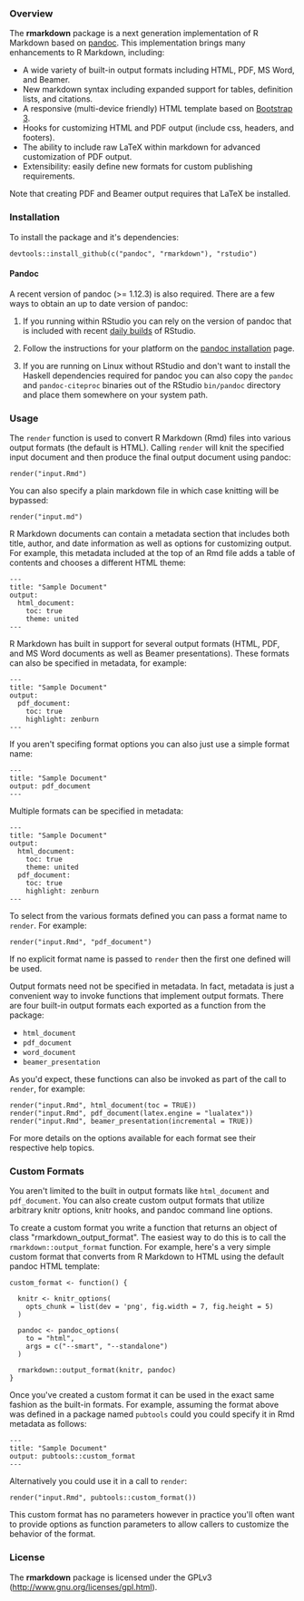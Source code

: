 
### Overview

The **rmarkdown** package is a next generation implementation of R Markdown based on [pandoc](http://johnmacfarlane.net/pandoc/). This implementation brings many enhancements to R Markdown, including:

* A wide variety of built-in output formats including HTML, PDF, MS Word, and Beamer.
* New markdown syntax including expanded support for tables, definition lists, and citations.
* A responsive (multi-device friendly) HTML template based on [Bootstrap 3](http://getbootstrap.com).
* Hooks for customizing HTML and PDF output (include css, headers, and footers).
* The ability to include raw LaTeX within markdown for advanced customization of PDF output.
* Extensibility: easily define new formats for custom publishing requirements.

Note that creating PDF and Beamer output requires that LaTeX be installed.

### Installation

To install the package and it's dependencies:

```
devtools::install_github(c("pandoc", "rmarkdown"), "rstudio")
```

#### Pandoc

A recent version of pandoc (>= 1.12.3) is also required. There are a few ways to obtain an up to date version of pandoc:

1. If you running within RStudio you can rely on the version of pandoc that is included with recent [daily builds](http://www.rstudio.org/download/daily) of RStudio.

2. Follow the instructions for your platform on the [pandoc installation](http://johnmacfarlane.net/pandoc/installing.html) page.

3. If you are running on Linux without RStudio and don't want to install the Haskell dependencies required for pandoc you can also copy the `pandoc` and `pandoc-citeproc` binaries out of the RStudio `bin/pandoc` directory and place them somewhere on your system path.


### Usage

The `render` function is used to convert R Markdown (Rmd) files into various output formats (the default is HTML). Calling `render` will knit the specified input document and then produce the final output document using pandoc:

```
render("input.Rmd")
```

You can also specify a plain markdown file in which case knitting will be bypassed:

```
render("input.md")
```

R Markdown documents can contain a metadata section that includes both title, author, and date information as well as options for customizing output. For example, this metadata included at the top of an Rmd file adds a table of contents and chooses a different HTML theme:

```
---
title: "Sample Document"
output:
  html_document:
    toc: true
    theme: united
---
```

R Markdown has built in support for several output formats (HTML, PDF, and MS Word documents as well as Beamer presentations). These formats can also be specified in metadata, for example:

```
---
title: "Sample Document"
output:
  pdf_document:
    toc: true
    highlight: zenburn
---
```

If you aren't specifing format options you can also just use a simple format name:

```
---
title: "Sample Document"
output: pdf_document
---
```

Multiple formats can be specified in metadata:

```
---
title: "Sample Document"
output:
  html_document:
    toc: true
    theme: united
  pdf_document:
    toc: true
    highlight: zenburn
---
```

To select from the various formats defined you can pass a format name to `render`. For example:

```
render("input.Rmd", "pdf_document")
```

If no explicit format name is passed to `render` then the first one defined will be used.

Output formats need not be specified in metadata. In fact, metadata is just a convenient way to invoke functions that implement output formats. There are four built-in output formats each exported as a function from the package:

- `html_document`
- `pdf_document`
- `word_document`
- `beamer_presentation`

As you'd expect, these functions can also be invoked as part of the call to `render`, for example:

```
render("input.Rmd", html_document(toc = TRUE))
render("input.Rmd", pdf_document(latex.engine = "lualatex"))
render("input.Rmd", beamer_presentation(incremental = TRUE))
```

For more details on the options available for each format see their respective help topics.

### Custom Formats

You aren't limited to the built in output formats like `html_document` and `pdf_document`. You can also create custom output formats that utilize arbitrary knitr options, knitr hooks, and pandoc command line options.

To create a custom format you write a function that returns an object of class "rmarkdown_output_format". The easiest way to do this is to call the `rmarkdown::output_format` function. For example, here's a very simple custom format that converts from R Markdown to HTML using the default pandoc HTML template:

```
custom_format <- function() {

  knitr <- knitr_options(
    opts_chunk = list(dev = 'png', fig.width = 7, fig.height = 5)
  )

  pandoc <- pandoc_options(
    to = "html",
    args = c("--smart", "--standalone")
  )

  rmarkdown::output_format(knitr, pandoc)
}
```

Once you've created a custom format it can be used in the exact same fashion as the built-in formats. For example, assuming the format above was defined in a package named `pubtools` could you could specify it in Rmd metadata as follows:

```
---
title: "Sample Document"
output: pubtools::custom_format
---
```

Alternatively you could use it in a call to `render`:

```
render("input.Rmd", pubtools::custom_format())
```

This custom format has no parameters however in practice you'll often want to provide options as function parameters to allow callers to customize the behavior of the format.


### License

The **rmarkdown** package is licensed under the GPLv3 (http://www.gnu.org/licenses/gpl.html).







